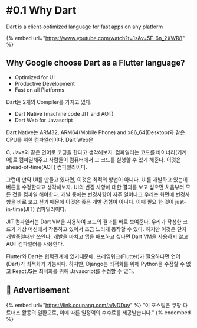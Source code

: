 # #0.1 Why Dart

Dart is a client-optimized language for fast apps on any platform

{% embed url="https://www.youtube.com/watch?t=1s&v=5F-6n_2XWR8" %}

## Why Google choose Dart as a Flutter language?

* Optimized for UI
* Productive Development
* Fast on all Platforms

Dart는 2개의 Compiler를 가지고 있다.

* Dart Native (machine code JIT and AOT)
* Dart Web for Javascript

Dart Native는 ARM32, ARM64(Mobile Phone) and x86\_64(Desktop)와 같은 CPU를 위한 컴파일러이다. Dart Web은&#x20;

C, Java와 같은 언어로 코딩을 한다고 생각해보자. 컴파일러는 코드를 바이너리(기계어)로 컴파일해주고 사람들이 컴퓨터에서 그 코드를 실행할 수 있게 해준다. 이것은 ahead-of-time(AOT) 컴파일러이다.

그런데 만약 UI를 만들고 있다면, 이것은 최적의 방법이 아니다. UI를 개발하고 있는데 버튼을 수정한다고 생각해보자. UI의 변경 사항에 대한 결과를 보고 싶으면 처음부터 모든 것을 컴파일 해야한다. 개발 중에는 변경사항이 자주 일어나고 우리는 화면에 변경사항을 바로 보고 싶기 때문에 이것은 좋은 개발 경험이 아니다. 이때 필요 한 것이 just-in-time(JIT) 컴파일러이다.

JIT 컴파일러는 Dart VM을 사용하여 코드의 결과를 바로 보여준다. 우리가 작성한 코드가 가상 머신에서 작동하고 있어서 조금 느리게 동작할 수 있다. 하지만 이것은 단지 개발중일때만 쓰인다. 개발을 마치고 앱을 배포하고 싶다면 Dart VM을 사용하지 않고 AOT 컴파일러를 사용한다.

Flutter와 Dart는 협력관계에 있기때문에, 프레임워크(Flutter)가 필요하다면 언어(Dart)가 최적화가 가능하다. 하지만, Django는 최적화를 위해 Python을 수정할 수 없고 ReactJS는 최적화를 위해 Javascript를 수정할  수 없다.

## :gift: Advertisement

{% embed url="https://link.coupang.com/a/NDDuy" %}
"이 포스팅은 쿠팡 파트너스 활동의 일환으로, 이에 따른 일정액의 수수료를 제공받습니다."
{% endembed %}
